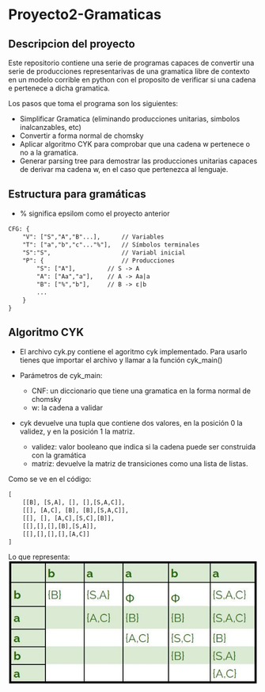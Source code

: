 # Proyecto2-Gramaticas
## Descripcion del proyecto
Este repositorio contiene una serie de programas capaces de convertir una serie de producciones representarivas de una gramatica libre de contexto en un modelo corrible en python con el proposito de verificar si una cadena e pertenece a dicha gramatica.

Los pasos que toma el programa son los siguientes:
 - Simplificar Gramatica (eliminando producciones unitarias, simbolos inalcanzables, etc)
 - Convertir a forma normal de chomsky
 - Aplicar algoritmo CYK para comprobar que una cadena w pertenece o no a la gramatica.
 - Generar parsing tree para demostrar las producciones unitarias capaces de derivar ma cadena w, en el caso que pertenezca al lenguaje.

## Estructura para gramáticas
- % significa epsilom como el proyecto anterior
```
CFG: {
	"V": ["S","A","B"...],      // Variables
    "T": ["a","b","c"..."%"],   // Símbolos terminales
    "S":"S",                    // Variabl inicial
    "P": {                      // Producciones
        "S": ["A"],         // S -> A
        "A": ["Aa","a"],    // A -> Aa|a
        "B": ["%","b"],     // B -> ε|b
        ...
    }
}
```
## Algoritmo CYK
- El archivo cyk.py contiene el agoritmo cyk implementado. Para usarlo tienes que importar el archivo y llamar a la función cyk_main()

- Parámetros de cyk_main:
  - CNF: un diccionario que tiene una gramatica en la forma normal de chomsky
  - w: la cadena a validar

  
- cyk devuelve una tupla que contiene dos valores, en la posición 0 la validez, y en la posición 1 la matriz.
  - validez: valor booleano que indica si la cadena puede ser construida con la gramática
  - matriz: devuelve la matriz de transiciones como una lista de listas.
 

Como se ve en el código:
 
```
[ 
    [[B], [S,A], [], [],[S,A,C]],
    [[], [A,C], [B], [B],[S,A,C]],
    [[], [], [A,C],[S,C],[B]],
    [[],[],[],[B],[S,A]],
    [[],[],[],[],[A,C]]
]
```

Lo que representa:
![Imagen lol](./cyk_example.jpg)
